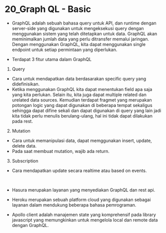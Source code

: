 # 20_Graph QL - Basic

- GraphQL adalah sebuah bahasa query untuk API, dan runtime dengan server-side yang digunakan untuk mengeksekusi query dengan menggunakan sistem yang telah ditetapkan untuk data. GraphQL akan meminimalkan jumlah data yang perlu ditransfer memalui jaringan. Dengan menggunakan GraphQL, kita dapat menggunakan single endpoint untuk setiap permintaan yang diperlukan.

- Terdapat 3 fitur utama dalam GraphQL
1. Query 
- Cara untuk mendapatkan data berdasarakan specific query yang didefinisikan.
-  Ketika menggunakan GraphQL kita dapat menentukan field apa saja yang kita perlukan. Selain itu, kita juga dapat multiple related dan urelated data sources. Kemudian terdapat fragmet yang merupakan potongan logic yang dapat digunakan di beberapa tempat sekaligus sehingga dapat difine sekali dan dapat digunakan di query yang lain jadi kita tidak perlu menulis berulang-ulang, hal ini tidak dapat dilakukan pada rest.
2. Mutation
- Cara untuk memanipulasi data, dapat memggunakan insert, update, delete data.
- Pada saat membuat mutation, wajib ada return. 
3. Subscription
- Cara mendapatkan update secara realtime atau based on events.

<br>

- Hasura merupakan layanan yang menyediakan GraphQL dan rest api.

- Heroku merupakan sebuah platform cloud yang digunakan sebagai layanan dalam mendukung beberapa bahasa pemrograman.

- Apollo client adalah manajemen state yang komprehensif pada library javascript yang memungkinkan untuk mengelola local dan remote data dengan GraphQL.



